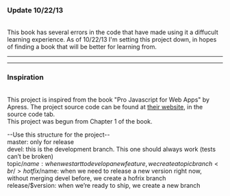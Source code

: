 <h3>Update 10/22/13</h3>
<br/>
This book has several errors in the code that have made using it a diffucult learning experience.
As of 10/22/13 I'm setting this project down, in hopes of finding a book that will be better for learning from.

<hr/>
<hr/>
<h3>Inspiration</h3>
<br/>
This project is inspired from the book "Pro Javascript for Web Apps" by Apress.
The project source code can be found at <a href="http://www.apress.com/9781430244615">their website</a>,
in the source code tab.
<br/>
This project was begun from Chapter 1 of the book.


--Use this structure for the project--
<br/>
master: only for release<br/>
devel: this is the development branch. This one should always work (tests can’t be broken)<br/>
topic/$name: when we start to develop a new feature, we create a topic branch<br/>
hotfix/$name: when we need to release a new version right now, without merging devel before, we create a hofrix branch<br/>
release/$version: when we’re ready to ship, we create a new branch<br/>
